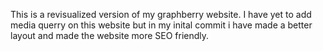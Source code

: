 This is a revisualized version of my graphberry website. I have yet to add media querry on this website but in my inital commit i have made a better layout and made the website more SEO friendly.
